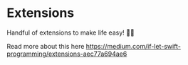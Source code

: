 # Extensions
Handful of extensions to make life easy! 🛀🏼

Read more about this here https://medium.com/if-let-swift-programming/extensions-aec77a694ae6
